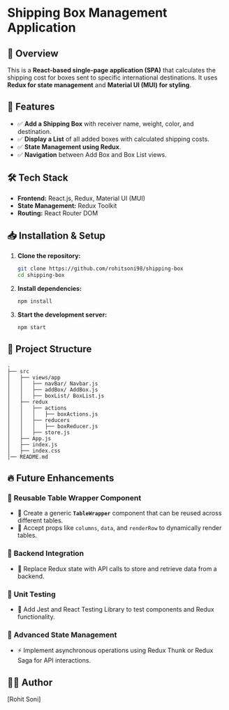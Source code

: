 # Shipping Box Management Application

## 📌 Overview
This is a **React-based single-page application (SPA)** that calculates the shipping cost for boxes sent to specific international destinations. It uses **Redux for state management** and **Material UI (MUI) for styling**.

## 🚀 Features
- ✅ **Add a Shipping Box** with receiver name, weight, color, and destination.
- ✅ **Display a List** of all added boxes with calculated shipping costs.
- ✅ **State Management using Redux**.
- ✅ **Navigation** between Add Box and Box List views.

## 🛠️ Tech Stack
- **Frontend:** React.js, Redux, Material UI (MUI)
- **State Management:** Redux Toolkit
- **Routing:** React Router DOM

## 📥 Installation & Setup
1. **Clone the repository:**
   ```bash
   git clone https://github.com/rohitsoni98/shipping-box
   cd shipping-box
   ```
2. **Install dependencies:**
   ```bash
   npm install
   ```
3. **Start the development server:**
   ```bash
   npm start
   ```

## 📂 Project Structure
```
.
├── src
│   ├── views/app
│   │   ├── navBar/ Navbar.js
│   │   ├── addBox/ AddBox.js
│   │   ├── boxList/ BoxList.js
│   ├── redux
│   │   ├── actions
│   │   │   ├── boxActions.js
│   │   ├── reducers
│   │   │   ├── boxReducer.js
│   │   ├── store.js
│   ├── App.js
│   ├── index.js
│   ├── index.css
│── README.md
```

## 🔥 Future Enhancements
### 🔹 **Reusable Table Wrapper Component**
- 📌 Create a generic **`TableWrapper`** component that can be reused across different tables.
- 📌 Accept props like `columns`, `data`, and `renderRow` to dynamically render tables.

### 🔹 **Backend Integration**
- 🔄 Replace Redux state with API calls to store and retrieve data from a backend.

### 🔹 **Unit Testing**
- 🧪 Add Jest and React Testing Library to test components and Redux functionality.

### 🔹 **Advanced State Management**
- ⚡ Implement asynchronous operations using Redux Thunk or Redux Saga for API interactions.

## 👨‍💻 Author
[Rohit Soni]

